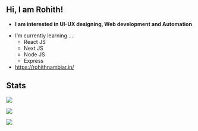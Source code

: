 ## Hi, I am Rohith!

* **I am interested in UI-UX designing, Web development and Automation**
- I’m currently learning ...
  - React JS
  - Next JS
  - Node JS
  - Express
- https://rohithnambiar.in/


## Stats

![](https://github-readme-streak-stats.herokuapp.com/?user=Rohith-JN&count_private=false&show_icons=true&theme=radical&hide_border=true&hide_title=true)
	
![](https://github-readme-stats.vercel.app/api?username=Rohith-JN&theme=radical&hide_border=true)

![](https://github-readme-stats.vercel.app/api/top-langs/?username=Rohith-JN&exclude_repo=Aang&layout=compacthide_border=true&theme=radical&hide_border=true)

